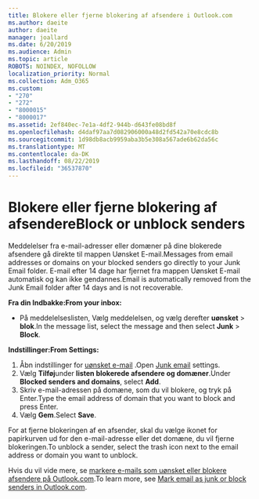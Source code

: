 ```yaml
---
title: Blokere eller fjerne blokering af afsendere i Outlook.com
ms.author: daeite
author: daeite
manager: joallard
ms.date: 6/20/2019
ms.audience: Admin
ms.topic: article
ROBOTS: NOINDEX, NOFOLLOW
localization_priority: Normal
ms.collection: Adm_O365
ms.custom:
- "270"
- "272"
- "8000015"
- "8000017"
ms.assetid: 2ef840ec-7e1a-4df2-944b-d643fe08bd8f
ms.openlocfilehash: d4daf97aa7d082906000a48d2fd542a70e8cdc8b
ms.sourcegitcommit: 1d98db8acb9959aba3b5e308a567ade6b62da56c
ms.translationtype: MT
ms.contentlocale: da-DK
ms.lasthandoff: 08/22/2019
ms.locfileid: "36537870"
---
```

# <a name="block-or-unblock-senders"></a><span data-ttu-id="77a68-102">Blokere eller fjerne blokering af afsendere</span><span class="sxs-lookup"><span data-stu-id="77a68-102">Block or unblock senders</span></span>

<span data-ttu-id="77a68-103">Meddelelser fra e-mail-adresser eller domæner på dine blokerede afsendere gå direkte til mappen Uønsket E-mail.</span><span class="sxs-lookup"><span data-stu-id="77a68-103">Messages from email addresses or domains on your blocked senders go directly to your Junk Email folder.</span></span> <span data-ttu-id="77a68-104">E-mail efter 14 dage har fjernet fra mappen Uønsket E-mail automatisk og kan ikke gendannes.</span><span class="sxs-lookup"><span data-stu-id="77a68-104">Email is automatically removed from the Junk Email folder after 14 days and is not recoverable.</span></span>

<span data-ttu-id="77a68-105">**Fra din Indbakke:**</span><span class="sxs-lookup"><span data-stu-id="77a68-105">**From your inbox:**</span></span>

- <span data-ttu-id="77a68-106">På meddelelseslisten, Vælg meddelelsen, og vælg derefter **uønsket** > **blok**.</span><span class="sxs-lookup"><span data-stu-id="77a68-106">In the message list, select the message and then select **Junk** > **Block**.</span></span>

<span data-ttu-id="77a68-107">**Indstillinger:**</span><span class="sxs-lookup"><span data-stu-id="77a68-107">**From Settings:**</span></span>

1. <span data-ttu-id="77a68-108">Åbn indstillinger for [uønsket e-mail](https://outlook.live.com/mail/options/mail/junkEmail) .</span><span class="sxs-lookup"><span data-stu-id="77a68-108">Open [Junk email](https://outlook.live.com/mail/options/mail/junkEmail) settings.</span></span>
2. <span data-ttu-id="77a68-109">Vælg **Tilføj**under **listen blokerede afsendere og domæner**.</span><span class="sxs-lookup"><span data-stu-id="77a68-109">Under **Blocked senders and domains**, select **Add**.</span></span>
3. <span data-ttu-id="77a68-110">Skriv e-mail-adressen på domæne, som du vil blokere, og tryk på Enter.</span><span class="sxs-lookup"><span data-stu-id="77a68-110">Type the email address of domain that you want to block and press Enter.</span></span>
4. <span data-ttu-id="77a68-111">Vælg **Gem**.</span><span class="sxs-lookup"><span data-stu-id="77a68-111">Select **Save**.</span></span>

<span data-ttu-id="77a68-112">For at fjerne blokeringen af en afsender, skal du vælge ikonet for papirkurven ud for den e-mail-adresse eller det domæne, du vil fjerne blokeringen.</span><span class="sxs-lookup"><span data-stu-id="77a68-112">To unblock a sender, select the trash icon next to the email address or domain you want to unblock.</span></span>

<span data-ttu-id="77a68-113">Hvis du vil vide mere, se [markere e-mails som uønsket eller blokere afsendere på Outlook.com](https://support.office.com/article/a3ece97b-82f8-4a5e-9ac3-e92fa6427ae4?wt.mc_id=Office_Outlook_com_Alchemy).</span><span class="sxs-lookup"><span data-stu-id="77a68-113">To learn more, see [Mark email as junk or block senders in Outlook.com](https://support.office.com/article/a3ece97b-82f8-4a5e-9ac3-e92fa6427ae4?wt.mc_id=Office_Outlook_com_Alchemy).</span></span>
